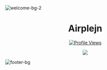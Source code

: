 ![welcome-bg-2](https://user-images.githubusercontent.com/50290580/124369381-11ed1800-dc74-11eb-90a9-2ff2073c3b97.jpg)

<h1 align="center">Airplejn</h1>
<a href="https://github.com/Airplejn">
  <p align="center">
    <img src="https://komarev.com/ghpvc/?username=Airplejn" alt="Profile Views">
  </p>
</a>

<p align="center">
  <img src="https://github-readme-stats.vercel.app/api?username=Airplejn&theme=dracula" />
</p>

![footer-bg](https://user-images.githubusercontent.com/50290580/124369382-144f7200-dc74-11eb-807a-f10a7a502dd9.jpg)
